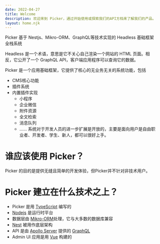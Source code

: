 ```yaml
---
date: 2022-04-27
title: Welcome
description: 欢迎来到 Picker，通过开始使用或探索我们的API方档来了解我们的产品。
layout: home.njk
---
```


<!-- 这个页面是 docs/index.md 的副本，在生产品环境中作为项目根目录的是 /docs -->

Picker 基于 Nestjs、Mikro-ORM、GraphQL等技术实现的 Headless 基础框架全栈系统

Headless 是一个术语，意思是它不关心自己渲染一个网站的 HTML 页面。相反，它公开了一个 GraphQL API，客户端应用程序可以查询它的数据。

Picker 是一个应用基础框架，它提供了核心的无业务无关的系统功能，包括
- CMS核心功能
- 插件系统
- 内置插件实现
  - 小程序
  - 企业微信
  - 附件资源
  - 全文检索
  - 消息队列
  - ……
系统对于开发人员的进一步扩展是开放的，主要是面向用户是自由职业者、开发者、学生、新人，都可以很好上手。

# 谁应该使用 Picker？
Picker 的目的是提供无缝且简单的开发体验，但Picker并不针对非技术用户。

# Picker 建立在什么技术之上？

- Picker 是用 [TypeScript](https://www.typescriptlang.org/) 编写的
- [Nodejs](https://nodejs.org/zh-cn/) 是运行时平台
- 数据层由 [Mikro-ORM](https://mikro-orm.io/)处理，它与大多数的数据库兼容
- [Nest](https://nestjs.com/) 被用作底层架构
- API 是由 [Apollo Server](https://www.apollographql.com/docs/apollo-server/) 提供的 [GraphQL](https://graphql.org/)
- Admin UI 应用是用 [Vue](https://vuejs.org/) 构建的
